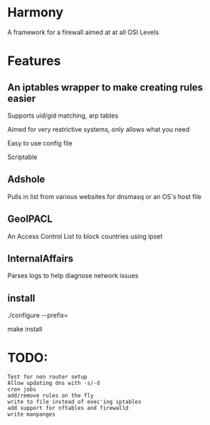 Harmony
=======
A framework for a firewall aimed at at all OSI Levels

# Features

An iptables wrapper to make creating rules easier
-------------------------------------------------

Supports uid/gid matching, arp tables

Aimed for very restrictive systems, only allows what you need

Easy to use config file

Scriptable


Adshole
-------

Pulls in list from various websites for dnsmasq or an OS's host file

GeoIPACL
--------

An Access Control List to block countries using ipset

InternalAffairs
---------------

Parses logs to help diagnose network issues


install
-------
./configure --prefix=<prefix>

make install


# TODO:
	Test for non router setup
	Allow updating dns with -s/-d
	cron jobs
	add/remove rules on the fly
	write to file instead of exec'ing iptables
	add support for nftables and firewalld
	write manpanges
